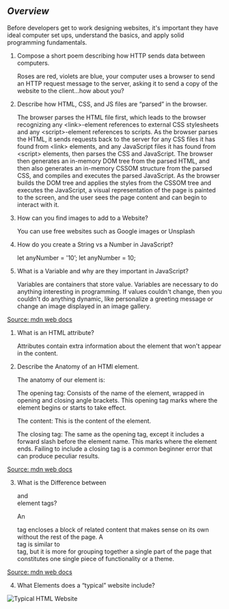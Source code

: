 ## ***Overview***

Before developers get to work designing websites, it's important they have ideal computer set ups, understand the basics, and apply solid programming fundamentals.

1. Compose a short poem describing how HTTP sends data between computers.

    Roses are red, violets are blue, your computer uses a browser to send an HTTP request message to the server, asking it to send a copy of the website to the client...how about you?

2. Describe how HTML, CSS, and JS files are “parsed” in the browser.

    The browser parses the HTML file first, which leads to the browser recognizing any \<link>-element references to external CSS stylesheets and any \<script>-element references to scripts. As the browser parses the HTML, it sends requests back to the server for any CSS files it has found from \<link> elements, and any JavaScript files it has found from \<script> elements, then parses the CSS and JavaScript.  The browser then generates an in-memory DOM tree from the parsed HTML, and then also generates an in-memory CSSOM structure from the parsed CSS, and compiles and executes the parsed JavaScript.  As the browser builds the DOM tree and applies the styles from the CSSOM tree and executes the JavaScript, a visual representation of the page is painted to the screen, and the user sees the page content and can begin to interact with it.

3. How can you find images to add to a Website? 

    You can use free websites such as Google images or Unsplash

4. How do you create a String vs a Number in JavaScript?

    let anyNumber = '10’;
    let anyNumber = 10;

5. What is a Variable and why are they important in JavaScript?

    Variables are containers that store value. Variables are necessary to do anything interesting in programming. If values couldn't change, then you couldn't do anything dynamic, like personalize a greeting message or change an image displayed in an image gallery.

 [Source: mdn web docs](https://developer.mozilla.org/en-US/docs/Learn/Getting_started_with_the_web/How_the_Web_works)

 1. What is an HTML attribute?

    Attributes contain extra information about the element that won't appear in the content.

2. Describe the Anatomy of an HTMl element.

    The anatomy of our element is:

    The opening tag: Consists of the name of the element, wrapped in opening and closing angle brackets. This opening tag marks where the element begins or starts to take effect. 

    The content: This is the content of the element. 

    The closing tag: The same as the opening tag, except it includes a forward slash before the element name. This marks where the element ends. Failing to include a closing tag is a common beginner error that can produce peculiar results.

[Source: mdn web docs](https://developer.mozilla.org/en-US/docs/Learn/HTML/Introduction_to_HTML/Getting_started)

3. What is the Difference between <article> and <section> element tags?

    An <article> tag encloses a block of related content that makes sense on its own without the rest of the page.  A <section> tag is similar to <article> tag, but it is more for grouping together a single part of the page that constitutes one single piece of functionality or a theme.

[Source: mdn web docs](https://developer.mozilla.org/en-US/docs/Learn/HTML/Introduction_to_HTML/Document_and_website_structure)

4. What Elements does a “typical” website include?

![Typical HTML Website](/home/jmart454/projects/courses/201/readingnotes201d93/201/html_basic_outline.jpg)
